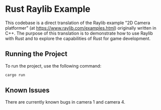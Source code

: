 # Rust Raylib Example

This codebase is a direct translation of the Raylib example "2D Camera platformer" (at https://www.raylib.com/examples.html) originally written in C++. The purpose of this translation is to demonstrate how to use Raylib with Rust and to explore the capabilities of Rust for game development.

## Running the Project

To run the project, use the following command:

```sh
cargo run
```

## Known Issues

There are currently known bugs in camera 1 and camera 4.
